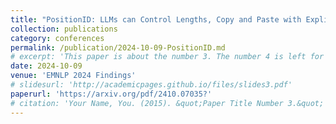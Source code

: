 ```yaml
---
title: "PositionID: LLMs can Control Lengths, Copy and Paste with Explicit Positional Awareness"
collection: publications
category: conferences
permalink: /publication/2024-10-09-PositionID.md
# excerpt: 'This paper is about the number 3. The number 4 is left for future work.'
date: 2024-10-09
venue: 'EMNLP 2024 Findings'
# slidesurl: 'http://academicpages.github.io/files/slides3.pdf'
paperurl: 'https://arxiv.org/pdf/2410.07035?'
# citation: 'Your Name, You. (2015). &quot;Paper Title Number 3.&quot; <i>Journal 1</i>. 1(3).'
---
```


<!-- The contents above will be part of a list of publications, if the user clicks the link for the publication than the contents of section will be rendered as a full page, allowing you to provide more information about the paper for the reader. When publications are displayed as a single page, the contents of the above "citation" field will automatically be included below this section in a smaller font. -->
